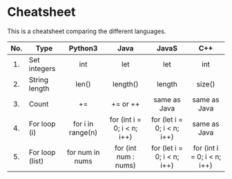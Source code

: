 # Cheatsheet

This is a cheatsheet comparing the different languages.


| No. |   Type   | Python3 | Java | JavaS | C++ |
|:---:|----------|:-------:|:----:|:-----:|:---:|
|  1. | Set integers | int | let | let | int |
|  2. | String length | len() | length() | length | size() |
|  3. | Count | += | += or ++ | same as Java | same as Java |
|  4. | For loop (i) | for i in range(n) | for (int i = 0; i < n; i++) | for (let i = 0; i < n; i++) | same as Java |
|  5. | For loop (list) | for num in nums | for (int num : nums) | for (let i = 0; i < n; i++) | for (int i = 0; i < n; i++) |
